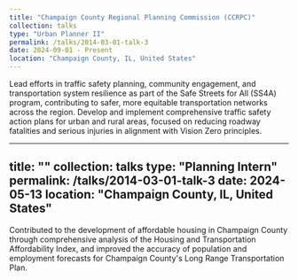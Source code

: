 ```yaml
---
title: "Champaign County Regional Planning Commission (CCRPC)"
collection: talks
type: "Urban Planner II"
permalink: /talks/2014-03-01-talk-3
date: 2024-09-01 - Present
location: "Champaign County, IL, United States"
---
```


Lead efforts in traffic safety planning, community engagement, and transportation system resilience as part of the Safe Streets for All (SS4A) program, contributing to safer, more equitable transportation networks across the region.
 Develop and implement comprehensive traffic safety action plans for urban and rural areas, focused on reducing roadway fatalities and serious injuries in alignment with Vision Zero principles.

---
title: ""
collection: talks
type: "Planning Intern"
permalink: /talks/2014-03-01-talk-3
date: 2024-05-13
location: "Champaign County, IL, United States"
---

Contributed to the development of affordable housing in Champaign County through comprehensive analysis of the Housing and Transportation Affordability Index, and improved the accuracy of population and employment forecasts for Champaign County's Long Range Transportation Plan.
